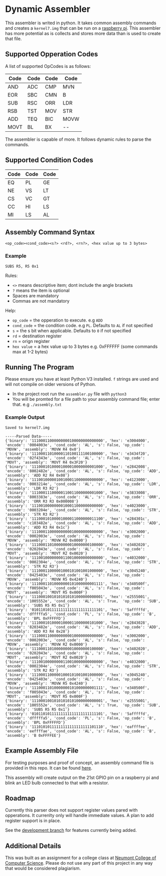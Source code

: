 # Dynamic Assembler

This assembler is writed in python. It takes common assembly commands and creates a `kernel7.img` that can be run on a [raspberry pi](https://www.raspberrypi.com/). This assembler has more potential as is collects and stores more data than is used to create that file.

## Supported Opperation Codes

A list of supported OpCodes is as follows:

| Code | Code | Code | Code |
| ---- | ---- | ---- | ---- |
| AND  | ADC  | CMP  | MVN  |
| EOR  | SBC  | CMN  | B    |
| SUB  | RSC  | ORR  | LDR  |
| RSB  | TST  | MOV  | STR  |
| ADD  | TEQ  | BIC  | MOVW |
| MOVT | BL   | BX   | --   |

The assembler is capable of more. It follows dynamic rules to parse the commands.

## Supported Condition Codes

| Code | Code | Code |
| ---- | ---- | ---- |
| EQ   | PL   | GE   |
| NE   | VS   | LT   |
| CS   | VC   | GT   |
| CC   | HI   | LS   |
| MI   | LS   | AL   |

## Assembly Command Syntax

`<op_code><cond_code><s?> <rd?>, <rn?>, <hex value up to 3 bytes>`

### Example

`SUBS R5, R5 0x1`

Rules:

- `<>` means descriptive item; dont include the angle brackets
- `?` means the item is optional
- Spaces are mandatory
- Commas are not mandatory

Help:

- `op_code` = the opperation to execute. e.g `ADD`
- `cond_code` = the condition code. e.g `PL`. Defaults to `AL` if not specified
- `s` = the s bit when applicable. Defaults to `0` if not specified
- `rd` = destination register
- `rn` = orign register
- `hex value` = a hex value up to 3 bytes e.g. 0xFFFFFF (some commands max at 1-2 bytes)

## Running The Program

Please ensure you have at least Python V3 installed. `f` strings are used and will not compile on older versions of Python.

- In the project root run the `assembler.py` file with `python3`
- You will be promted for a file path to your assembly command file; enter that. e.g `./assembly.txt`

### Example Output

```text
Saved to kernel7.img

-----Parsed Data-----
{'binary': '11100011000000000100000000000000', 'hex': 'e3004000', 'encode': '0004003e', 'cond_code': 'AL', 's': False, 'op_code': 'MOVW', 'assembly': 'MOVW R4 0x0'}
{'binary': '11100011010000110100111100100000', 'hex': 'e3434f20', 'encode': '02f4343e', 'cond_code': 'AL', 's': False, 'op_code': 'MOVT', 'assembly': 'MOVT R4 0x3F20'}
{'binary': '11100010100001000010000000001000', 'hex': 'e2842008', 'encode': '8002482e', 'cond_code': 'AL', 's': False, 'op_code': 'ADD',  'assembly': 'ADD R2 R4 0x08'}
{'binary': '11100100000100100011000000000000', 'hex': 'e4123000', 'encode': '0003214e', 'cond_code': 'AL', 's': False, 'op_code': 'LDR',  'assembly': 'LDR R3 R2'}
{'binary': '11100011100000110011000000001000', 'hex': 'e3833008', 'encode': '8003383e', 'cond_code': 'AL', 's': False, 'op_code': 'ORR',  'assembly': 'ORR R3 R3 0x000008'}        
{'binary': '11100100000000100011000000000000', 'hex': 'e4023000', 'encode': '0003204e', 'cond_code': 'AL', 's': False, 'op_code': 'STR',  'assembly': 'STR R3 R2'}
{'binary': '11100010100001000011000000011100', 'hex': 'e284301c', 'encode': 'c103482e', 'cond_code': 'AL', 's': False, 'op_code': 'ADD',  'assembly': 'ADD R3 R4 0x1c'}
{'binary': '11100011000000000010000000000000', 'hex': 'e3002000', 'encode': '0002003e', 'cond_code': 'AL', 's': False, 'op_code': 'MOVW', 'assembly': 'MOVW R2 0x0000'}
{'binary': '11100011010000000010000000100000', 'hex': 'e3402020', 'encode': '0202043e', 'cond_code': 'AL', 's': False, 'op_code': 'MOVT', 'assembly': 'MOVT R2 0x0020'}
{'binary': '11100100000000110010000000000000', 'hex': 'e4032000', 'encode': '0002304e', 'cond_code': 'AL', 's': False, 'op_code': 'STR',  'assembly': 'STR R2 R3'}
{'binary': '11100011000001000101001001000000', 'hex': 'e3045240', 'encode': '0425403e', 'cond_code': 'AL', 's': False, 'op_code': 'MOVW', 'assembly': 'MOVW R5 0x4240'}
{'binary': '11100011010000000101000000001111', 'hex': 'e340500f', 'encode': 'f005043e', 'cond_code': 'AL', 's': False, 'op_code': 'MOVT', 'assembly': 'MOVT R5 0x000F'}
{'binary': '11100010010101010101000000000001', 'hex': 'e2555001', 'encode': '1005552e', 'cond_code': 'AL', 's': True,  'op_code': 'SUB',  'assembly': 'SUBS R5 R5 0x1'}
{'binary': '01011010111111111111111111111101', 'hex': '5afffffd', 'encode': 'dfffffa5', 'cond_code': 'PL', 's': False, 'op_code': 'B',    'assembly': 'BPL 0xFFFFFD'}
{'binary': '11100010100001000011000000101000', 'hex': 'e2843028', 'encode': '8203482e', 'cond_code': 'AL', 's': False, 'op_code': 'ADD',  'assembly': 'ADD R3 R4 0x28'}
{'binary': '11100011000000000010000000000000', 'hex': 'e3002000', 'encode': '0002003e', 'cond_code': 'AL', 's': False, 'op_code': 'MOVW', 'assembly': 'MOVW R2 0x0000'}
{'binary': '11100011010000000010000000100000', 'hex': 'e3402020', 'encode': '0202043e', 'cond_code': 'AL', 's': False, 'op_code': 'MOVT', 'assembly': 'MOVT R2 0x0020'}
{'binary': '11100100000000110010000000000000', 'hex': 'e4032000', 'encode': '0002304e', 'cond_code': 'AL', 's': False, 'op_code': 'STR',  'assembly': 'STR R2 R3'}
{'binary': '11100011000001000101001001000000', 'hex': 'e3045240', 'encode': '0425403e', 'cond_code': 'AL', 's': False, 'op_code': 'MOVW', 'assembly': 'MOVW R5 0x4240'}
{'binary': '11100011010000000101000000001111', 'hex': 'e340500f', 'encode': 'f005043e', 'cond_code': 'AL', 's': False, 'op_code': 'MOVT', 'assembly': 'MOVT R5 0x000F'}
{'binary': '11100010010101010101000000000001', 'hex': 'e2555001', 'encode': '1005552e', 'cond_code': 'AL', 's': True,  'op_code': 'SUB',  'assembly': 'SUBS R5 R5 0x1'}
{'binary': '01011010111111111111111111111101', 'hex': '5afffffd', 'encode': 'dfffffa5', 'cond_code': 'PL', 's': False, 'op_code': 'B',    'assembly': 'BPL 0xFFFFFD'}
{'binary': '11101010111111111111111111101110', 'hex': 'eaffffee', 'encode': 'eeffffae', 'cond_code': 'AL', 's': False, 'op_code': 'B',    'assembly': 'B 0xFFFFEE'}
```

## Example Assembly File

For testing purposes and proof of concept, an assembly command file is provided in this repo. It can be found [here](https://github.com/CarterCobb/Assembler/blob/master/assembly.txt).

This assembly will create output on the 21st GPIO pin on a raspberry pi and blink an LED bulb connected to that with a resistor.

## Roadmap

Currently this parser does not support register values pared with opperations. It currenlty only will handle immediate values. A plan to add register support is in place.

See the [development branch](https://github.com/CarterCobb/Assembler/tree/development) for features currently being added.

## Additional Details

This was built as an assignment for a college class at [Neumont College of Computer Science](https://www.neumont.edu/). Please do not use any part of this project in any way that would be considered plagiarism.
